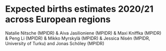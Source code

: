 # Expected births estimates 2020/21 across European regions

Natalie Nitsche (MPIDR) & Aiva Jasilioniene (MPIDR) & Maxi Kniffka (MPIDR) & Peng Li
(MPIDR) & Mikko Myrskylä (MPIDR) & Jessica Nisén (MPIDR, University of Turku) and Jonas Schöley (MPIDR)
